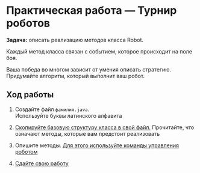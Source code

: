 # Практическая работа — Турнир роботов

**Задача:** описать реализацию методов класса Robot.

Каждый метод класса связан с событием, которое происходит на поле боя.

Ваша победа во многом зависит от умения описать стратегию. Придумайте алгоритм, который выполнит ваш робот.

## Ход работы

1. Создайте файл `фамилия.java`.<br>
Используйте буквы латинского алфавита

2. [Скопируйте базовую структуру класса в свой файл.](base.md) Прочитайте, что означают методы, которые вам предстоит реализовать

4. Опишите методы. [Для этого используйте команды управления роботом](cmd.md)

5. [Сдайте свою работу](https://zinkin.ru/11LAB)

